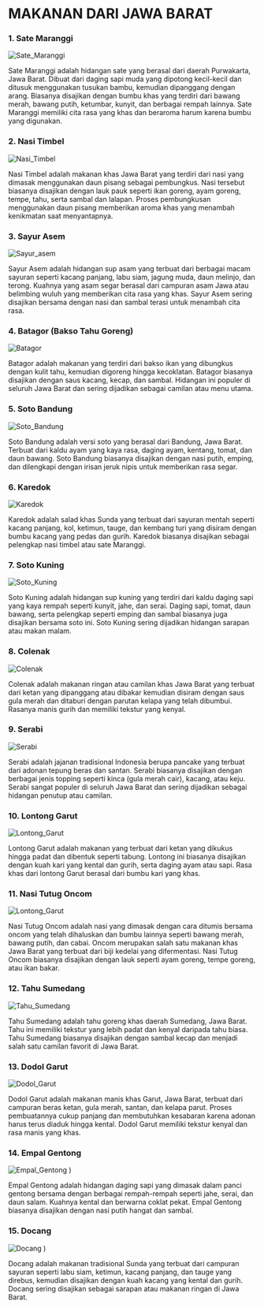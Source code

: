 # MAKANAN DARI JAWA BARAT <br>

### 1. Sate Maranggi <br>
![Sate_Maranggi](
https://upload.wikimedia.org/wikipedia/commons/thumb/5/52/Sate_Maranggi_1.jpg/1200px-Sate_Maranggi_1.jpg)<br>

Sate Maranggi adalah hidangan sate yang berasal dari daerah Purwakarta, Jawa Barat. Dibuat dari daging sapi muda yang dipotong kecil-kecil dan ditusuk menggunakan tusukan bambu, kemudian dipanggang dengan arang. Biasanya disajikan dengan bumbu khas yang terdiri dari bawang merah, bawang putih, ketumbar, kunyit, dan berbagai rempah lainnya. Sate Maranggi memiliki cita rasa yang khas dan beraroma harum karena bumbu yang digunakan.<br>


### 2. Nasi Timbel <br>
![Nasi_Timbel](
https://kurio-img.kurioapps.com/21/10/21/8c50aafc-e9a6-4cf1-b26b-b01ca39a6787.jpe)<br>

Nasi Timbel adalah makanan khas Jawa Barat yang terdiri dari nasi yang dimasak menggunakan daun pisang sebagai pembungkus. Nasi tersebut biasanya disajikan dengan lauk pauk seperti ikan goreng, ayam goreng, tempe, tahu, serta sambal dan lalapan. Proses pembungkusan menggunakan daun pisang memberikan aroma khas yang menambah kenikmatan saat menyantapnya.<br>


### 3. Sayur Asem <br>
![Sayur_asem](
https://awsimages.detik.net.id/community/media/visual/2021/05/21/resep-sayur-asem-jawa_43.jpeg?w=600&q=90)<br>

Sayur Asem adalah hidangan sup asam yang terbuat dari berbagai macam sayuran seperti kacang panjang, labu siam, jagung muda, daun melinjo, dan terong. Kuahnya yang asam segar berasal dari campuran asam Jawa atau belimbing wuluh yang memberikan cita rasa yang khas. Sayur Asem sering disajikan bersama dengan nasi dan sambal terasi untuk menambah cita rasa.
<br>


### 4. Batagor (Bakso Tahu Goreng) <br>
![Batagor](https://asset.kompas.com/crops/xhUxRwQsxbWaxsUB2nducVEwPYw=/27x103:995x749/750x500/data/photo/2023/09/06/64f7fe0a00572.jpg
) <br>

Batagor adalah makanan yang terdiri dari bakso ikan yang dibungkus dengan kulit tahu, kemudian digoreng hingga kecoklatan. Batagor biasanya disajikan dengan saus kacang, kecap, dan sambal. Hidangan ini populer di seluruh Jawa Barat dan sering dijadikan sebagai camilan atau menu utama.
<br>

### 5. Soto Bandung <br>
![Soto_Bandung](https://asset.kompas.com/crops/aq7SWhGNCO6UTombdviZuAchnCM=/3x0:700x465/750x500/data/photo/2021/04/21/607ff824cb839.jpg
) <br>

Soto Bandung adalah versi soto yang berasal dari Bandung, Jawa Barat. Terbuat dari kaldu ayam yang kaya rasa, daging ayam, kentang, tomat, dan daun bawang. Soto Bandung biasanya disajikan dengan nasi putih, emping, dan dilengkapi dengan irisan jeruk nipis untuk memberikan rasa segar.
<br>


### 6. Karedok <br>
![Karedok](https://asset.kompas.com/crops/szsUOraQ00vakiV0314KT6-71v8=/0x0:1000x667/750x500/data/photo/2021/07/07/60e56c9f60649.jpg
) <br>

Karedok adalah salad khas Sunda yang terbuat dari sayuran mentah seperti kacang panjang, kol, ketimun, tauge, dan kembang turi yang disiram dengan bumbu kacang yang pedas dan gurih. Karedok biasanya disajikan sebagai pelengkap nasi timbel atau sate Maranggi.
<br>

### 7. Soto Kuning <br>
![Soto_Kuning](https://asset.kompas.com/crops/NL72AeWkj8VecDcb33N8bpUHv30=/3x0:700x465/750x500/data/photo/2020/12/09/5fd0afbe4cf02.jpg
) <br>

Soto Kuning adalah hidangan sup kuning yang terdiri dari kaldu daging sapi yang kaya rempah seperti kunyit, jahe, dan serai. Daging sapi, tomat, daun bawang, serta pelengkap seperti emping dan sambal biasanya juga disajikan bersama soto ini. Soto Kuning sering dijadikan hidangan sarapan atau makan malam.
<br>


### 8. Colenak <br>
![Colenak](https://img.kurio.network/_FNf16EuJ8qEdx9HQl6Grm3s9KM=/320x320/filters:quality(80)/https://kurio-img.kurioapps.com/20/11/19/055abef0-5a8c-4955-aaca-173905e3a3f4.png
) <br>

Colenak adalah makanan ringan atau camilan khas Jawa Barat yang terbuat dari ketan yang dipanggang atau dibakar kemudian disiram dengan saus gula merah dan ditaburi dengan parutan kelapa yang telah dibumbui. Rasanya manis gurih dan memiliki tekstur yang kenyal.
<br>


### 9. Serabi <br>
![Serabi](https://awsimages.detik.net.id/community/media/visual/2021/04/14/serabi-solo-kreasi-sasa.jpeg?w=600&q=90
) <br>

Serabi adalah jajanan tradisional Indonesia berupa pancake yang terbuat dari adonan tepung beras dan santan. Serabi biasanya disajikan dengan berbagai jenis topping seperti kinca (gula merah cair), kacang, atau keju. Serabi sangat populer di seluruh Jawa Barat dan sering dijadikan sebagai hidangan penutup atau camilan.
<br>


### 10. Lontong Garut <br>
![Lontong_Garut](https://img-global.cpcdn.com/recipes/f7c34356d68da5f9/680x482cq70/lontong-kari-ayam-foto-resep-utama.jpg
)<br>

Lontong Garut adalah makanan yang terbuat dari ketan yang dikukus hingga padat dan dibentuk seperti tabung. Lontong ini biasanya disajikan dengan kuah kari yang kental dan gurih, serta daging ayam atau sapi. Rasa khas dari lontong Garut berasal dari bumbu kari yang khas.
<br>


### 11. Nasi Tutug Oncom <br>
![Lontong_Garut](https://awsimages.detik.net.id/community/media/visual/2021/07/25/resep-nasi-tutug-oncom-tasik-1.jpeg?w=1200
)<br>

Nasi Tutug Oncom adalah nasi yang dimasak dengan cara ditumis bersama oncom yang telah dihaluskan dan bumbu lainnya seperti bawang merah, bawang putih, dan cabai. Oncom merupakan salah satu makanan khas Jawa Barat yang terbuat dari biji kedelai yang difermentasi. Nasi Tutug Oncom biasanya disajikan dengan lauk seperti ayam goreng, tempe goreng, atau ikan bakar.
<br>


### 12. Tahu Sumedang <br>
![Tahu_Sumedang](https://upload.wikimedia.org/wikipedia/commons/0/07/Tahu_sumedang.jpg
)<br>

Tahu Sumedang adalah tahu goreng khas daerah Sumedang, Jawa Barat. Tahu ini memiliki tekstur yang lebih padat dan kenyal daripada tahu biasa. Tahu Sumedang biasanya disajikan dengan sambal kecap dan menjadi salah satu camilan favorit di Jawa Barat.
<br>


### 13. Dodol Garut <br>
![Dodol_Garut]([https://upload.wikimedia.org/wikipedia/commons/0/07/Tahu_sumedang.jpg](https://www.static-src.com/wcsstore/Indraprastha/images/catalog/full//93/MTA-2278109/picnic_picnic-classic-dus-dodol-garut--500-gr-_full02.jpg)
)<br>

Dodol Garut adalah makanan manis khas Garut, Jawa Barat, terbuat dari campuran beras ketan, gula merah, santan, dan kelapa parut. Proses pembuatannya cukup panjang dan membutuhkan kesabaran karena adonan harus terus diaduk hingga kental. Dodol Garut memiliki tekstur kenyal dan rasa manis yang khas.
<br>



### 14. Empal Gentong <br>
![Empal_Gentong](https://img-global.cpcdn.com/recipes/8dfa43cf35e29972/1200x630cq70/photo.jpg)
)<br>

Empal Gentong adalah hidangan daging sapi yang dimasak dalam panci gentong bersama dengan berbagai rempah-rempah seperti jahe, serai, dan daun salam. Kuahnya kental dan berwarna coklat pekat. Empal Gentong biasanya disajikan dengan nasi putih hangat dan sambal.
<br>


### 15. Docang <br>
![Docang](https://pict-a.sindonews.net/dyn/620/pena/news/2020/06/28/701/83718/lezatnya-docang-makanan-khas-cirebon-xba.png)
)<br>

Docang adalah makanan tradisional Sunda yang terbuat dari campuran sayuran seperti labu siam, ketimun, kacang panjang, dan tauge yang direbus, kemudian disajikan dengan kuah kacang yang kental dan gurih. Docang sering disajikan sebagai sarapan atau makanan ringan di Jawa Barat.
<br>
